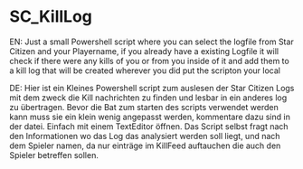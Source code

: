 # SC_KillLog
EN:
Just a small Powershell script where you can select the logfile from Star Citizen and your Playername, if you already have a existing Logfile it will check if there were any kills of you or from you inside of it and add them to a kill log that will be created wherever you did put the scripton your local

DE:
Hier ist ein Kleines Powershell script zum auslesen der Star Citizen Logs mit dem zweck die Kill nachrichten zu finden und lesbar in ein anderes log zu übertragen.
Bevor die Bat zum starten des scripts verwendet werden kann muss sie ein klein wenig angepasst werden, kommentare dazu sind in der datei. Einfach mit einem TextEditor öffnen.
Das Script selbst fragt nach den Informationen wo das Log das analysiert werden soll liegt, und nach dem Spieler namen, da nur einträge im KillFeed auftauchen die auch den Spieler betreffen sollen.

